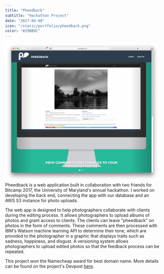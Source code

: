 ```yaml
---
title: "Pheedback"
subtitle: "Hackathon Project"
date: "2017-04-08"
icon: "/static/portfolio/pheedback.png"
color: "#29BB9C"
---
```

![Screenshot](./screenshot.png)
Pheedback is a web application built in collaboration with two friends for Bitcamp 2017, the University of Maryland's annual hackathon. I worked on developing the back end, connecting the app with our database and an AWS S3 instance for photo uploads.

The web app is designed to help photographers collaborate with clients during the editing process. It allows photographers to upload albums of photos and grant access to clients. The clients can leave "pheedback" on photos in the form of comments. These comments are then processed with IBM's Watson machine learning API to determine their tone, which are provided to the photographer in a graphic that displays traits such as sadness, happiness, and disgust. A versioning system allows photographers to upload edited photos so that the feedback process can be repeated.

This project won the Namecheap award for best domain name. More details can be found on the project's Devpost [here](https://devpost.com/software/pheedback).